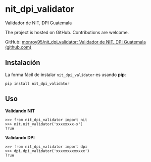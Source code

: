# nit_dpi_validator
Validador de NIT, DPI Guatemala

The project is hosted on GitHub. Contributions are welcome.

 GitHub: [monroy95/nit_dpi_validator: Validador de NIT, DPI Guatemala (github.com)](https://github.com/monroy95/nit_dpi_validator)

Instalación
------------

La forma fácil de instalar `nit_dpi_validator` es usando **pip**:

    pip install nit_dpi_validator

Uso
-----
**Validando NIT**

    >>> from nit_dpi_validator import nit
    >>> nit.nit_validator('xxxxxxxx-x')
    True

**Validando DPI**

    >>> from nit_dpi_validator import dpi
    >>> dpi.dpi_validator('xxxxxxxxxxxxx')
    True
